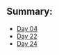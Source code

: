 ## Summary:
- [Day 04](day-05-04-2017.md)
- [Day 22](day-05-22-2017.md)
- [Day 24](day-05-22-2017.md)

